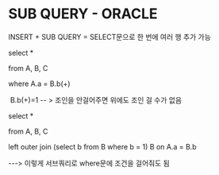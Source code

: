 # SUB QUERY - ORACLE

INSERT + SUB QUERY = SELECT문으로 한 번에 여러 행 추가 가능



select *

from A, B, C

where A.a = B.b(+)

​			B.b(+)=1  -- > 조인을 안걸어주면 위에도 조인 걸 수가 없음



select *

from A, B, C

left outer join (select b from B where b = 1) B on A.a = B.b

---> 이렇게 서브쿼리로 where문에 조건을 걸어줘도 됨